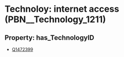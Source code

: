 # Technoloy: __internet access__ (PBN__Technology_1211)

## Property: has_TechnologyID

* [Q1472399](Q1472399)

